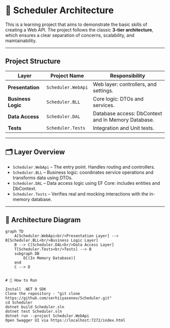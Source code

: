 # 🔧 Scheduler Architecture

This is a learning project that aims to demonstrate the basic skills of creating a Web API. The project follows the classic **3-tier architecture**, which ensures a clear separation of concerns, scalability, and maintainability.

---

## Project Structure

| Layer            | Project Name   | Responsibility                                      |
|------------------|----------------|-----------------------------------------------------|
| **Presentation** | `Scheduler.WebApi`     | Web layer: controllers, and settings. |
| **Business Logic** | `Scheduler.BLL`       | Core logic: DTOs and services.    |
| **Data Access**  | `Scheduler.DAL`        | Database access: DbContext and In Memory Database. |
| **Tests**        | `Scheduler.Tests`      | Integration and Unit tests.                 |

---

## 🗂 Layer Overview

- `Scheduler.WebApi` – The entry point. Handles routing and controllers.
- `Scheduler.BLL` – Business logic: coordinates service operations and transforms data using DTOs.
- `Scheduler.DAL` – Data access logic using EF Core: includes entities and DbContext.
- `Scheduler.Tests` – Verifies real and mocking interactions with the in-memory database.

---

## 📐 Architecture Diagram

```mermaid
graph TD
    A[Scheduler.WebApi<br/>Presentation Layer] --> B[Scheduler.BLL<br/>Business Logic Layer]
    B --> C[Scheduler.DAL<br/>Data Access Layer]
    T[Scheduler.Tests<br/>Tests] --> B
    subgraph DB
        D[(In Memory Database)]
    end
    C --> D


# 🔧 How to Run

Install .NET 9 SDK
Clone the repository - "git clone https://github.com/serhiiyasenev/Scheduler.git"
cd Scheduler
dotnet build Scheduler.sln
dotnet test Scheduler.sln
dotnet run --project Scheduler.WebApi
Open Swagger UI via https://localhost:7272/index.html